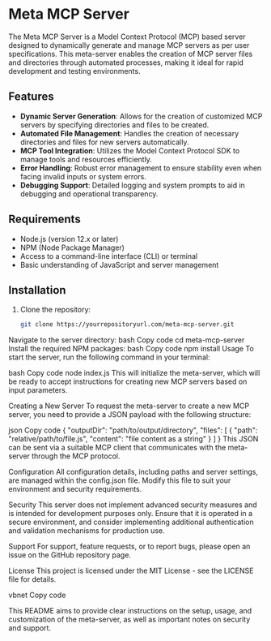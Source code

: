 # Meta MCP Server

The Meta MCP Server is a Model Context Protocol (MCP) based server designed to dynamically generate and manage MCP servers as per user specifications. This meta-server enables the creation of MCP server files and directories through automated processes, making it ideal for rapid development and testing environments.

## Features

- **Dynamic Server Generation**: Allows for the creation of customized MCP servers by specifying directories and files to be created.
- **Automated File Management**: Handles the creation of necessary directories and files for new servers automatically.
- **MCP Tool Integration**: Utilizes the Model Context Protocol SDK to manage tools and resources efficiently.
- **Error Handling**: Robust error management to ensure stability even when facing invalid inputs or system errors.
- **Debugging Support**: Detailed logging and system prompts to aid in debugging and operational transparency.

## Requirements

- Node.js (version 12.x or later)
- NPM (Node Package Manager)
- Access to a command-line interface (CLI) or terminal
- Basic understanding of JavaScript and server management

## Installation

1. Clone the repository:
   ```bash
   git clone https://yourrepositoryurl.com/meta-mcp-server.git
Navigate to the server directory:
bash
Copy code
cd meta-mcp-server
Install the required NPM packages:
bash
Copy code
npm install
Usage
To start the server, run the following command in your terminal:

bash
Copy code
node index.js
This will initialize the meta-server, which will be ready to accept instructions for creating new MCP servers based on input parameters.

Creating a New Server
To request the meta-server to create a new MCP server, you need to provide a JSON payload with the following structure:

json
Copy code
{
  "outputDir": "path/to/output/directory",
  "files": [
    {
      "path": "relative/path/to/file.js",
      "content": "file content as a string"
    }
  ]
}
This JSON can be sent via a suitable MCP client that communicates with the meta-server through the MCP protocol.

Configuration
All configuration details, including paths and server settings, are managed within the config.json file. Modify this file to suit your environment and security requirements.

Security
This server does not implement advanced security measures and is intended for development purposes only. Ensure that it is operated in a secure environment, and consider implementing additional authentication and validation mechanisms for production use.

Support
For support, feature requests, or to report bugs, please open an issue on the GitHub repository page.

License
This project is licensed under the MIT License - see the LICENSE file for details.

vbnet
Copy code

This README aims to provide clear instructions on the setup, usage, and customization of the meta-server, as well as important notes on security and support.